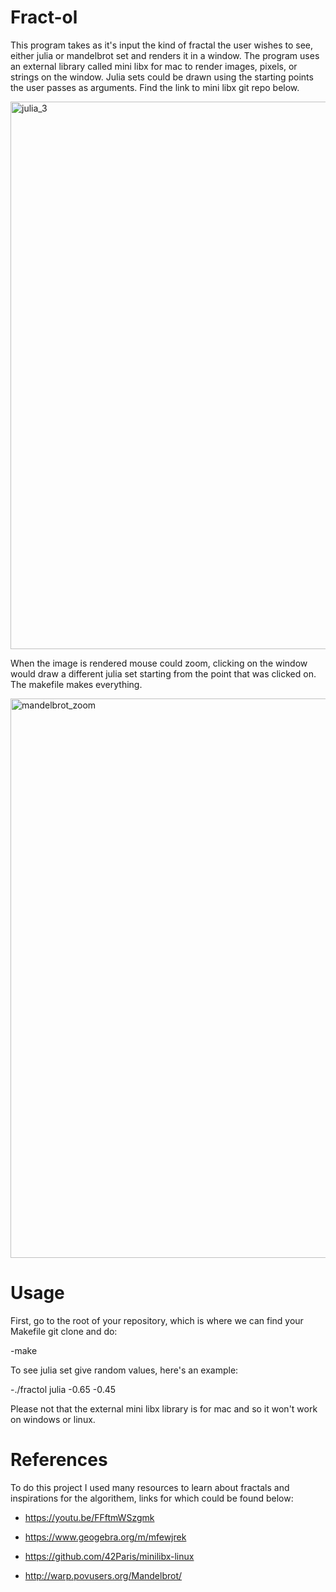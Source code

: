 # Fract-ol

This program takes as it's input the kind of fractal the user wishes to see, either julia or mandelbrot set
and renders it in a window. The program uses an external library called mini libx 
for mac to render images, pixels, or strings on the window. Julia sets could be drawn using the starting points the
user passes as arguments.
Find the link to mini libx git repo below.


 <img width="876" alt="julia_3" src="https://user-images.githubusercontent.com/35448350/220626126-63d57638-63ad-4472-b6c7-ec1e48394a3e.png">


When the image is rendered mouse could zoom, clicking on the window would draw a different julia set starting from the
point that was clicked on. The makefile makes everything. 


<img width="895" alt="mandelbrot_zoom" src="https://user-images.githubusercontent.com/35448350/220627254-903cd737-7158-40fe-9ad6-d18ac26fddd4.png">


# Usage
First, go to the root of your repository, which is where we can find your Makefile git clone and do:

-make

To see julia set give random values, here's an example:

-./fractol julia -0.65 -0.45

 Please not that the external mini libx library is for mac and so it won't work on windows or linux.

# References
To do this project I used many resources to learn about fractals and inspirations for the algorithem, links for which could be found below:

- https://youtu.be/FFftmWSzgmk

- https://www.geogebra.org/m/mfewjrek

- https://github.com/42Paris/minilibx-linux

- http://warp.povusers.org/Mandelbrot/
